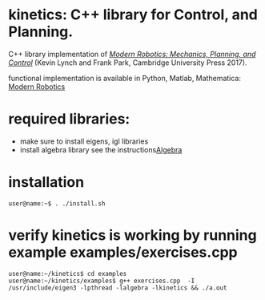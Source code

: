 # kinetics: C++ library for Control, and Planning.


C++ library implementation of [_Modern Robotics: Mechanics, Planning, and Control_](https://modernrobotics.org) (Kevin Lynch and Frank Park, Cambridge University Press 2017).

functional implementation is available in Python, Matlab, Mathematica: [ Modern Robotics ](https://github.com/NxRLab/ModernRobotics/)

# required libraries:
- make sure to install eigens, igl libraries
- install algebra library see the instructions[Algebra](http://github.com/ertosns/algebra.git)


# installation

```console
user@name:~$ . ./install.sh

```

# verify kinetics is working by running example examples/exercises.cpp
```console
user@name:~/kinetics$ cd examples
user@name:~/kinetics/examples$ g++ exercises.cpp  -I /usr/include/eigen3 -lpthread -lalgebra -lkinetics && ./a.out
```

